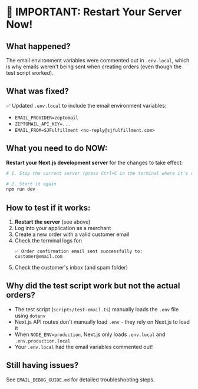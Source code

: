 # 🚨 IMPORTANT: Restart Your Server Now!

## What happened?
The email environment variables were commented out in `.env.local`, which is why emails weren't being sent when creating orders (even though the test script worked).

## What was fixed?
✅ Updated `.env.local` to include the email environment variables:
- `EMAIL_PROVIDER=zeptomail`
- `ZEPTOMAIL_API_KEY=...`
- `EMAIL_FROM=SJFulfillment <no-reply@sjfulfillment.com>`

## What you need to do NOW:
**Restart your Next.js development server** for the changes to take effect:

```bash
# 1. Stop the current server (press Ctrl+C in the terminal where it's running)

# 2. Start it again
npm run dev
```

## How to test if it works:
1. **Restart the server** (see above)
2. Log into your application as a merchant
3. Create a new order with a valid customer email
4. Check the terminal logs for:
   ```
   ✅ Order confirmation email sent successfully to: customer@email.com
   ```
5. Check the customer's inbox (and spam folder)

## Why did the test script work but not the actual orders?
- The test script (`scripts/test-email.ts`) manually loads the `.env` file using `dotenv`
- Next.js API routes don't manually load `.env` - they rely on Next.js to load it
- When `NODE_ENV=production`, Next.js only loads `.env.local` and `.env.production.local`
- Your `.env.local` had the email variables commented out!

## Still having issues?
See `EMAIL_DEBUG_GUIDE.md` for detailed troubleshooting steps.
